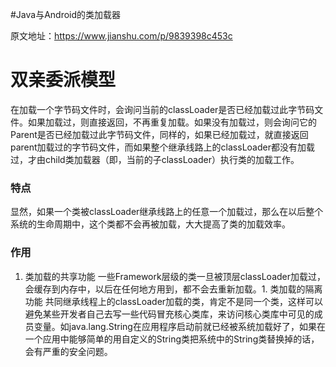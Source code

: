 #Java与Android的类加载器
>  
 原文地址：https://www.jianshu.com/p/9839398c453c 


# 双亲委派模型

在加载一个字节码文件时，会询问当前的classLoader是否已经加载过此字节码文件。如果加载过，则直接返回，不再重复加载。如果没有加载过，则会询问它的Parent是否已经加载过此字节码文件，同样的，如果已经加载过，就直接返回parent加载过的字节码文件，而如果整个继承线路上的classLoader都没有加载过，才由child类加载器（即，当前的子classLoader）执行类的加载工作。

### 特点

显然，如果一个类被classLoader继承线路上的任意一个加载过，那么在以后整个系统的生命周期中，这个类都不会再被加载，大大提高了类的加载效率。

### 作用
1. 类加载的共享功能 一些Framework层级的类一旦被顶层classLoader加载过，会缓存到内存中，以后在任何地方用到，都不会去重新加载。1. 类加载的隔离功能 共同继承线程上的classLoader加载的类，肯定不是同一个类，这样可以避免某些开发者自己去写一些代码冒充核心类库，来访问核心类库中可见的成员变量。如java.lang.String在应用程序启动前就已经被系统加载好了，如果在一个应用中能够简单的用自定义的String类把系统中的String类替换掉的话，会有严重的安全问题。